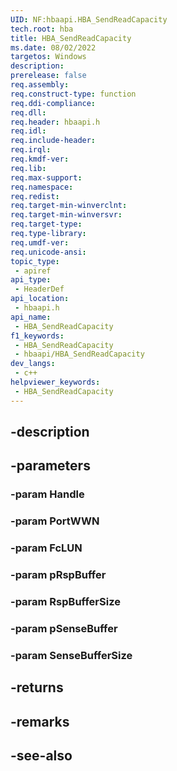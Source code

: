 ```yaml
---
UID: NF:hbaapi.HBA_SendReadCapacity
tech.root: hba
title: HBA_SendReadCapacity
ms.date: 08/02/2022
targetos: Windows
description: 
prerelease: false
req.assembly: 
req.construct-type: function
req.ddi-compliance: 
req.dll: 
req.header: hbaapi.h
req.idl: 
req.include-header: 
req.irql: 
req.kmdf-ver: 
req.lib: 
req.max-support: 
req.namespace: 
req.redist: 
req.target-min-winverclnt: 
req.target-min-winversvr: 
req.target-type: 
req.type-library: 
req.umdf-ver: 
req.unicode-ansi: 
topic_type:
 - apiref
api_type:
 - HeaderDef
api_location:
 - hbaapi.h
api_name:
 - HBA_SendReadCapacity
f1_keywords:
 - HBA_SendReadCapacity
 - hbaapi/HBA_SendReadCapacity
dev_langs:
 - c++
helpviewer_keywords:
 - HBA_SendReadCapacity
---
```


## -description

## -parameters

### -param Handle

### -param PortWWN

### -param FcLUN

### -param pRspBuffer

### -param RspBufferSize

### -param pSenseBuffer

### -param SenseBufferSize

## -returns

## -remarks

## -see-also

